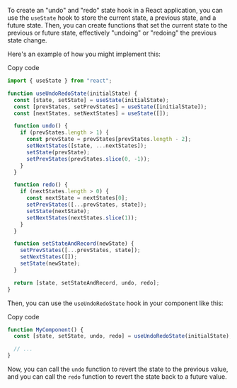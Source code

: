 To create an "undo" and "redo" state hook in a React application, you can use the `useState` hook to store the current state, a previous state, and a future state. Then, you can create functions that set the current state to the previous or future state, effectively "undoing" or "redoing" the previous state change.

Here's an example of how you might implement this:

Copy code

```jsx
import { useState } from "react";

function useUndoRedoState(initialState) {
  const [state, setState] = useState(initialState);
  const [prevStates, setPrevStates] = useState([initialState]);
  const [nextStates, setNextStates] = useState([]);

  function undo() {
    if (prevStates.length > 1) {
      const prevState = prevStates[prevStates.length - 2];
      setNextStates([state, ...nextStates]);
      setState(prevState);
      setPrevStates(prevStates.slice(0, -1));
    }
  }

  function redo() {
    if (nextStates.length > 0) {
      const nextState = nextStates[0];
      setPrevStates([...prevStates, state]);
      setState(nextState);
      setNextStates(nextStates.slice(1));
    }
  }

  function setStateAndRecord(newState) {
    setPrevStates([...prevStates, state]);
    setNextStates([]);
    setState(newState);
  }

  return [state, setStateAndRecord, undo, redo];
}
```

Then, you can use the `useUndoRedoState` hook in your component like this:

Copy code

```jsx
function MyComponent() {
  const [state, setState, undo, redo] = useUndoRedoState(initialState);

  // ...
}
```

Now, you can call the `undo` function to revert the state to the previous value, and you can call the `redo` function to revert the state back to a future value.
